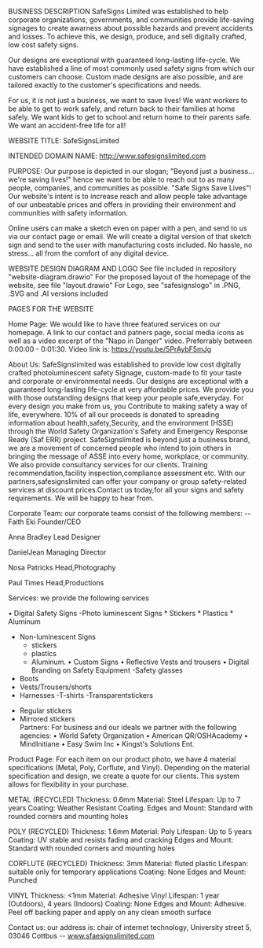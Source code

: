 BUSINESS DESCRIPTION
SafeSigns Limited was established to help corporate organizations, governments, and communities provide life-saving signages to create awarness about possible hazards and prevent accidents and losses. To achieve this, we design, produce, and sell digitally crafted, low cost safety signs.

Our designs are exceptional with guaranteed long-lasting life-cycle. We have established a line of most commonly used safety signs from which our customers can choose. Custom made designs are also possible, and are tailored exactly to the customer's specifications and needs.

For us, it is not just a business, we want to save lives! We want workers to be able to get to work safely, and return back to their families at home safely. We want kids to get to school and return home to their parents safe. We want an accident-free life for all!

WEBSITE TITLE:
SafeSignsLimited

INTENDED DOMAIN NAME:
http://www.safesignslimited.com

PURPOSE:
Our purpose is depicted in our slogan; "Beyond just a business... we're saving lives!" hence we want to be able to reach out to as many people, companies, and communities as possible. "Safe Signs Save Lives"! Our website's intent is to increase reach and allow people take advantage of our unbeatable prices and offers in providing their environment and communities with safety information.

Online users can make a sketch even on paper with a pen, and send to us via our contact page or email. We will create a digital version of that sketch sign and send to the user with manufacturing costs included. No hassle, no stress... all from the comfort of any digital device.


WEBSITE DESIGN DIAGRAM AND LOGO
See file included in repository "website-diagram.drawio"
For the proposed layout of the homepage of the website, see file "layout.drawio"
For Logo, see "safesignslogo" in .PNG, .SVG and .AI versions included

PAGES FOR THE WEBSITE

Home Page:
We would like to have three featured services on our homepage. A link to our contact and patners page, social media icons as well as a video excerpt of the "Napo in Danger" video. Preferrably between 0:00:00 - 0:01:30. Video link is: https://youtu.be/5PrAybF5mJg

About Us: 
SafeSignslimited was established to provide low cost digitally crafted photoluminescent safety Signage, custom-made to fit your taste and corporate or environmental needs. Our designs are exceptional with a guaranteed long-lasting life-cycle at very affordable prices. We provide you with those outstanding designs that keep your people safe,everyday. For every design you make from us, you Contribute to making safety a way of life, everywhere. 10% of all our proceeds is donated to spreading information about health,safety,Security, and the environment (HSSE) through the World Safety Organization's Safety and Emergency Response Ready (Saf ERR) project. SafeSignslimited is beyond just a business brand, we are a movement of concerned people who intend to join others in bringing the message of ASSE into every home, workplace, or community. We also provide consultancy services for our clients. Training recommendation,facility inspection,compliance assessment etc. With our partners,safesignslimited can offer your company or group safety-related services at discount prices.Contact us today,for all your signs and safety requirements. We will be happy to hear from.

Corporate Team: our corporate teams consist of the following members:
--Faith Eki
    Founder/CEO
    
 Anna Bradley
Lead Designer 

DanielJean
Managing Director

Nosa Patricks
Head,Photography

Paul Times
Head,Productions



Services: we provide the following services 

• Digital Safety Signs
  -Photo luminescent Signs
    * Stickers
    * Plastics
    * Aluminum
  
 - Non-luminescent Signs
    * stickers
    * plastics
    * Aluminum.
• Custom Signs
• Reflective Vests and trousers
• Digital Branding on Safety Equipment
  -Safety glasses
  - Boots
  - Vests/Trousers/shorts
  - Harnesses
  -T-shirts
  -Transparentstickers
   * Regular stickers
   * Mirrored stickers<br>
   Partners: For business and our ideals we partner with the following agencies:
• World Safety Organization
• American QR/OSHAcademy
• MindInitiane
• Easy Swim Inc
• Kingst's Solutions Ent.

Product Page:
For each item on our product photo, we have 4 material specifications (Metal, Poly, Corflute, and Vinyl). Depending on the material specification and design, we create a quote for our clients. This system allows for flexibility in your purchase.

METAL (RECYCLED) Thickness: 0.6mm Material: Steel Lifespan: Up to 7 years Coating: Weather Resistant Coating. Edges and Mount: Standard with rounded corners and mounting holes

POLY (RECYCLED) Thickness: 1.6mm Material: Poly Lifespan: Up to 5 years Coating: UV stable and resists fading and cracking Edges and Mount: Standard with rounded corners and mounting holes

CORFLUTE (RECYCLED) Thickness: 3mm Material: fluted plastic Lifespan: suitable only for temporary applications Coating: None Edges and Mount: Punched

VINYL Thickness: <1mm Material: Adhesive Vinyl Lifespan: 1 year (Outdoors), 4 years (Indoors) Coating: None Edges and Mount: Adhesive. Peel off backing paper and apply on any clean smooth surface
  

Contact us:
our address is: chair of internet technology, University street 5, 03046 Cottbus
-- www.sfaesignslimited.com


